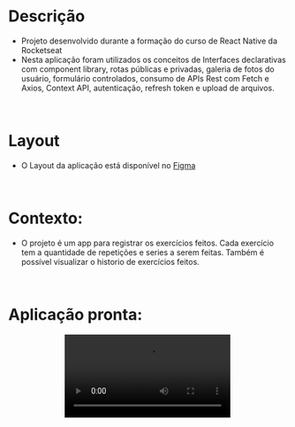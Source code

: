 # Descrição
- Projeto desenvolvido durante a formação do curso de React Native da Rocketseat
- Nesta aplicação foram utilizados os conceitos de Interfaces declarativas com component library, rotas públicas e privadas, galeria de fotos do usuário, formulário controlados, consumo de APIs Rest com Fetch e Axios, Context API, autenticação, refresh token e upload de arquivos.

<br/>

# Layout
- O Layout da aplicação está disponível no [Figma](https://www.figma.com/design/IZbNTLbvEjUncxO0kALScP/Ignite-Gym-(Community)-(Copy)?node-id=37-6&t=Plu8czaBcfKCdMXE-0)
  
<br/>

# Contexto:
- O projeto é um app para registrar os exercícios feitos. Cada exercício  tem a quantidade de repetições e series a serem feitas. Também é possível visualizar o historio de exercícios feitos.

<br/>

# Aplicação pronta:

<div align="center">
  <video src="https://github.com/user-attachments/assets/4cf17acf-e04d-47ac-9c09-4e0e57cfdd3d" />
</div>












